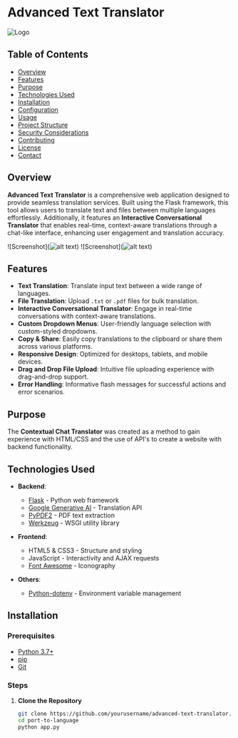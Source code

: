 # Advanced Text Translator

![Logo](static/logo.png)

## Table of Contents
- [Overview](#overview)
- [Features](#features)
- [Purpose](#purpose)
- [Technologies Used](#technologies-used)
- [Installation](#installation)
- [Configuration](#configuration)
- [Usage](#usage)
- [Project Structure](#project-structure)
- [Security Considerations](#security-considerations)
- [Contributing](#contributing)
- [License](#license)
- [Contact](#contact)

## Overview

**Advanced Text Translator** is a comprehensive web application designed to provide seamless translation services. Built using the Flask framework, this tool allows users to translate text and files between multiple languages effortlessly. Additionally, it features an **Interactive Conversational Translator** that enables real-time, context-aware translations through a chat-like interface, enhancing user engagement and translation accuracy.

![Screenshot](![alt text](ss2.png))
![Screenshot](![alt text](ss3.png))

## Features
- **Text Translation**: Translate input text between a wide range of languages.
- **File Translation**: Upload `.txt` or `.pdf` files for bulk translation.
- **Interactive Conversational Translator**: Engage in real-time conversations with context-aware translations.
- **Custom Dropdown Menus**: User-friendly language selection with custom-styled dropdowns.
- **Copy & Share**: Easily copy translations to the clipboard or share them across various platforms.
- **Responsive Design**: Optimized for desktops, tablets, and mobile devices.
- **Drag and Drop File Upload**: Intuitive file uploading experience with drag-and-drop support.
- **Error Handling**: Informative flash messages for successful actions and error scenarios.

## Purpose

The **Contextual Chat Translator** was created as a method to gain experience with HTML/CSS and the use of API's to create a website with backend functionality. 

## Technologies Used

- **Backend**:
  - [Flask](https://flask.palletsprojects.com/) - Python web framework
  - [Google Generative AI](https://developers.google.com/generative-ai) - Translation API
  - [PyPDF2](https://pypi.org/project/PyPDF2/) - PDF text extraction
  - [Werkzeug](https://werkzeug.palletsprojects.com/) - WSGI utility library

- **Frontend**:
  - HTML5 & CSS3 - Structure and styling
  - JavaScript - Interactivity and AJAX requests
  - [Font Awesome](https://fontawesome.com/) - Iconography

- **Others**:
  - [Python-dotenv](https://pypi.org/project/python-dotenv/) - Environment variable management

## Installation

### Prerequisites

- [Python 3.7+](https://www.python.org/downloads/)
- [pip](https://pip.pypa.io/en/stable/installation/)
- [Git](https://git-scm.com/downloads)

### Steps

1. **Clone the Repository**

   ```bash
   git clone https://github.com/yourusername/advanced-text-translator.git
   cd port-to-language
   python app.py
